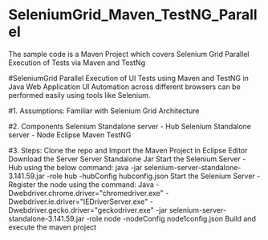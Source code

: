# SeleniumGrid_Maven_TestNG_Parallel
The sample code is a Maven Project which covers Selenium Grid Parallel Execution of Tests via Maven and TestNg

#SeleniumGrid Parallel Execution of UI Tests using Maven and TestNG in Java
  Web Application UI Automation across different browsers can be performed easily using tools like Selenium.
    

#1. Assumptions:
    Familiar with Selenium Grid Architecture

#2. Components
    Selenium Standalone server - Hub
    Selenium Standalone server - Node
    Eclipse
    Maven
    TestNG
    
#3. Steps:
Clone the repo and Import the Maven Project in Eclipse Editor
Download the Server Server Standalone Jar
Start the Selenium Server - Hub using the below command:
     java -jar selenium-server-standalone-3.141.59.jar -role hub -hubConfig hubconfig.json
Start the Selenium Server - Register the node using the command:
     Java -Dwebdriver.chrome.driver="chromedriver.exe" -Dwebdriver.ie.driver="IEDriverServer.exe" 
     - Dwebdriver.gecko.driver="geckodriver.exe" -jar selenium-server-standalone-3.141.59.jar -role node -nodeConfig node1config.json
Build and execute the maven project


